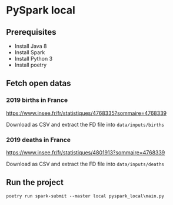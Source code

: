# PySpark local

## Prerequisites

- Install Java 8
- Install Spark
- Install Python 3
- Install poetry

## Fetch open datas

### 2019 births in France

https://www.insee.fr/fr/statistiques/4768335?sommaire=4768339

Download as CSV and extract the FD file into `data/inputs/births`

### 2019 deaths in France

https://www.insee.fr/fr/statistiques/4801913?sommaire=4768339

Download as CSV and extract the FD file into `data/inputs/deaths`

## Run the project

`poetry run spark-submit --master local pyspark_local\main.py`